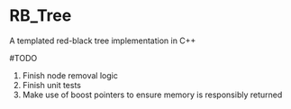 # RB_Tree
A templated red-black tree implementation in C++

#TODO

1) Finish node removal logic
2) Finish unit tests
3) Make use of boost pointers to ensure memory is responsibly returned
